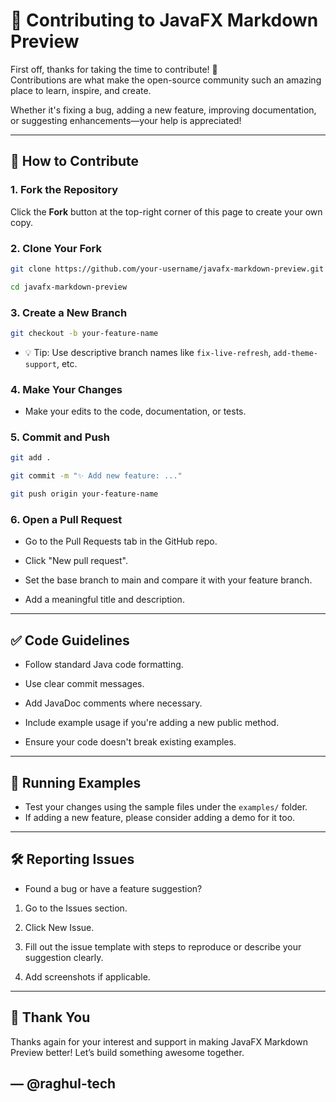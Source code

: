 <!--
 * Copyright (C) 2025 Raghul-tech
 * https://github.com/raghul-tech
 * This file is part of JavaFX Markdown Preview.
 *
 * JavaFX Markdown Preview is free software: you can redistribute it and/or modify
 * it under the terms of the GNU General Public License as published by
 * the Free Software Foundation, either version 3 of the License, or
 * (at your option) any later version.
 *
 * JavaFX Markdown Preview is distributed in the hope that it will be useful,
 * but WITHOUT ANY WARRANTY; without even the implied warranty of
 * MERCHANTABILITY or FITNESS FOR A PARTICULAR PURPOSE.  See the
 * GNU General Public License for more details.
 *
 * You should have received a copy of the GNU General Public License
 * along with JavaFX Markdown Preview.  If not, see <https://www.gnu.org/licenses/>.
-->

# 🙌 Contributing to JavaFX Markdown Preview

First off, thanks for taking the time to contribute! 🎉  
Contributions are what make the open-source community such an amazing place to learn, inspire, and create.

Whether it's fixing a bug, adding a new feature, improving documentation, or suggesting enhancements—your help is appreciated!

---

## 🚀 How to Contribute

### 1. Fork the Repository

Click the **Fork** button at the top-right corner of this page to create your own copy.

### 2. Clone Your Fork

```bash
git clone https://github.com/your-username/javafx-markdown-preview.git

cd javafx-markdown-preview
```

### 3. Create a New Branch
```bash
git checkout -b your-feature-name
```
- 💡 Tip: Use descriptive branch names like `fix-live-refresh`, `add-theme-support`, etc.

### 4. Make Your Changes
- Make your edits to the code, documentation, or tests.

### 5. Commit and Push
```bash
git add .

git commit -m "✨ Add new feature: ..."

git push origin your-feature-name
```

### 6. Open a Pull Request

- Go to the Pull Requests tab in the GitHub repo.

- Click "New pull request".

- Set the base branch to main and compare it with your feature branch.

- Add a meaningful title and description.

---

## ✅ Code Guidelines
- Follow standard Java code formatting.

- Use clear commit messages.

- Add JavaDoc comments where necessary.

- Include example usage if you're adding a new public method.

- Ensure your code doesn't break existing examples.

---

## 🧪 Running Examples
- Test your changes using the sample files under the `examples/` folder.
- If adding a new feature, please consider adding a demo for it too.

---

## 🛠️ Reporting Issues
- Found a bug or have a feature suggestion?

1. Go to the Issues section.

2. Click New Issue.

3. Fill out the issue template with steps to reproduce or describe your suggestion clearly.

4. Add screenshots if applicable.

---

## 🙏 Thank You
Thanks again for your interest and support in making JavaFX Markdown Preview better!
Let’s build something awesome together.

— @raghul-tech
---

